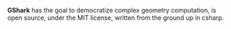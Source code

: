 **GShark** has the goal to democratize complex geometry computation, is open source, under the MIT license, written from the ground up in csharp.